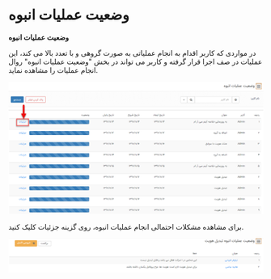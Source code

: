# وضعیت عملیات انبوه

**وضعیت عملیات انبوه**

در مواردی که کاربر اقدام به انجام عملیاتی به صورت گروهی و با تعدد بالا می کند، این عملیات در صف اجرا قرار گرفته و کاربر می تواند در بخش "وضعیت عملیات انبوه" روال انجام عملیات را مشاهده نماید.

![](BulkAction/BulkAction.png)

برای مشاهده مشکلات احتمالی انجام عملیات انبوه، روی گزینه جزئیات کلیک کنید.

  
![](BulkAction/BulkAction1.png)